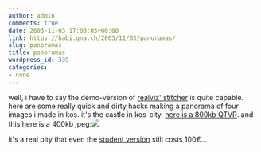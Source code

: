 ```yaml
---
author: admin
comments: true
date: 2003-11-03 17:00:03+00:00
link: https://habi.gna.ch/2003/11/03/panoramas/
slug: panoramas
title: panoramas
wordpress_id: 339
categories:
- none
---
```


well, i have to say the demo-version of [realviz' stitcher](http://www.realviz.com/products/st/index.php) is quite capable.
here are some really quick and dirty hacks making a panorama of four images i made in kos.
it's the castle in kos-city.
[here is a 800kb QTVR](https://habi.gna.ch/blog/images/pano_kos.mov). and this here is a 400kb jpeg:[![](https://habi.gna.ch/blog/images/pano_kos-tm.jpg)](https://habi.gna.ch/blog/images/pano_kos.jpg)

it's a real pity that even the [student version](http://www.realviz.com/purchase/students/index.php) still costs 100€...
